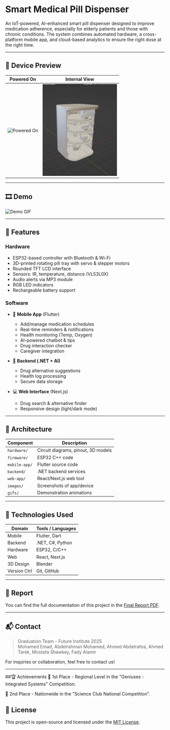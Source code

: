 # Smart Medical Pill Dispenser

An IoT-powered, AI-enhanced smart pill dispenser designed to improve medication adherence, especially for elderly patients and those with chronic conditions. The system combines automated hardware, a cross-platform mobile app, and cloud-based analytics to ensure the right dose at the right time.

---

## 📸 Device Preview

| Powered On                             | Internal View                          |
|----------------------------------------|----------------------------------------|
| ![Powered On](./images/powered-on.jpg) | ![Internal](./images/inside-view.jpg)  |

---

## 🎞 Demo

![Demo GIF](./gifs/device-demo.gif)

---

## 🚀 Features

### Hardware
- ESP32-based controller with Bluetooth & Wi-Fi
- 3D-printed rotating pill tray with servo & stepper motors
- Rounded TFT LCD interface
- Sensors: IR, temperature, distance (VL53L0X)
- Audio alerts via MP3 module
- RGB LED indicators
- Rechargeable battery support

### Software
- 📱 **Mobile App** (Flutter)
  - Add/manage medication schedules
  - Real-time reminders & notifications
  - Health monitoring (Temp, Oxygen)
  - AI-powered chatbot & tips
  - Drug interaction checker
  - Caregiver integration

- 🧠 **Backend (.NET + AI)**
  - Drug alternative suggestions
  - Health log processing
  - Secure data storage

- 💻 **Web Interface** (Next.js)
  - Drug search & alternative finder
  - Responsive design (light/dark mode)

---

## 🧱 Architecture

| Component | Description |
|-----------|-------------|
| `hardware/` | Circuit diagrams, pinout, 3D models |
| `firmware/` | ESP32 C++ code |
| `mobile-app/` | Flutter source code |
| `backend/` | .NET backend services |
| `web-app/` | React/Next.js web tool |
| `images/` | Screenshots of app/device |
| `gifs/` | Demonstration animations |

---

## 🔧 Technologies Used

| Domain       | Tools / Languages |
|--------------|--------------------|
| Mobile       | Flutter, Dart      |
| Backend      | .NET, C#, Python   |
| Hardware     | ESP32, C/C++       |
| Web          | React, Next.js     |
| 3D Design    | Blender            |
| Version Ctrl | Git, GitHub        |

---

## 📄 Report

You can find the full documentation of this project in the [Final Report PDF](./SmartPill_Final_Report.pdf).

---

## 📬 Contact

> Graduation Team – Future Institute 2025  
> Mohamed Emad, Abdelrahman Mohamed, Ahmed Abdelrafea, Ahmed Tarek, Mostafa Shawkey, Fady Alamir

For inquiries or collaboration, feel free to contact us!

---

##🏆 Achievements
🥇 1st Place - Regional Level in the "Geniuses - Integrated Systems" Competition.

🥈 2nd Place - Nationwide in the "Science Club National Competition".

## 🪪 License

This project is open-source and licensed under the [MIT License](./LICENSE).
